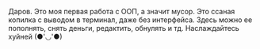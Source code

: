 Даров. Это моя первая работа с ООП, а значит мусор. Это ссаная копилка с выводом в терминал, даже без интерфейса. Здесь можно ее пополнять, снять деньги, редактить, обнулять и тд. Наслаждайтесь хуйней (●'◡'●)

